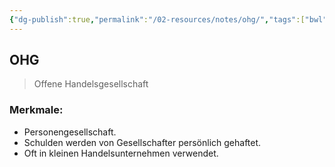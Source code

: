 ```yaml
---
{"dg-publish":true,"permalink":"/02-resources/notes/ohg/","tags":["bwl"],"noteIcon":"","updated":"2024-06-10T02:02:17.000+02:00"}
---
```


## OHG 
> Offene Handelsgesellschaft

### Merkmale:
- Personengesellschaft.
- Schulden werden von Gesellschafter persönlich gehaftet.
- Oft in kleinen Handelsunternehmen verwendet.
